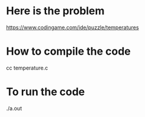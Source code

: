 # Here is the problem 
https://www.codingame.com/ide/puzzle/temperatures

# How to compile the code
cc temperature.c

# To run the code
./a.out
